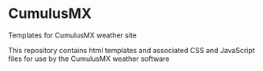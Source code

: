 # CumulusMX
Templates for CumulusMX weather site

This repository contains html templates and associated CSS and JavaScript files for use by the CumulusMX weather software
